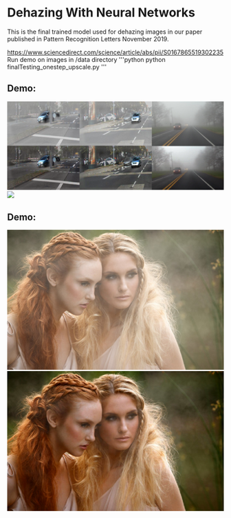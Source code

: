 # Dehazing With Neural Networks

This is the final trained model used for dehazing images in our paper published in Pattern Recognition Letters November 2019. 

https://www.sciencedirect.com/science/article/abs/pii/S0167865519302235
Run demo on images in /data directory
'''python
python finalTesting_onestep_upscale.py
'''
## Demo:
![](figures/selfDrivingExamples_1.png)
![](figures/RESIDE_Samples_6.png)

## Demo:
![](data/girls.jpg)
![](output/girls.jpg)
